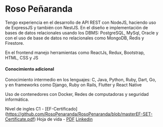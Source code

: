 # Roso Peñaranda

Tengo experiencia en el desarrollo de API REST  con NodeJS, haciendo uso de ExpressJS
y también con NestJS. En el diseño e implementación de bases de datos relacionales
usando los DBMS: PostgreSQL, MySql, Oracle y con el uso de base de datos
no relacionales como MongoDB, Redis y Firestore.

En el frontend manejo herramientas como ReactJs, Redux, Bootstrap, HTML, CSS y JS

#### Conocimiento adicional

Conocimiento intermedio en los lenguajes: C, Java, Python, Ruby, Dart, Go, y
en frameworks como Django, Ruby on Rails, Flutter y React Native

Uso de contenedores con Docker, Redes de computadoras y seguridad informática.

Nivel de ingles C1 - [EF-Certificado] (https://github.com/RosoPenaranda/RosoPenaranda/blob/masterEF-SET-Certificate.pdf)
Hoja de vida - [PDF](https://github.com/RosoPenaranda/RosoPenaranda/blob/master/Hoja-de-vida-Roso-Pe%C3%B1aranda.pdf)
[Linkedin]( https://www.linkedin.com/mwlite/in/roso-pe%C3%B1aranda-274649a5)